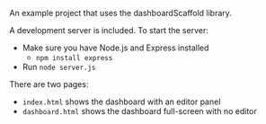 An example project that uses the dashboardScaffold library.

A development server is included. To start the server:

 * Make sure you have Node.js and Express installed
   * `npm install express`
 * Run `node server.js`

There are two pages:

 * `index.html` shows the dashboard with an editor panel
 * `dashboard.html` shows the dashboard full-screen with no editor
